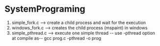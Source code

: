 # SystemPrograming
1. simple_fork.c --> create a child process and wait for the execution
2. windows_fork.c --> creates the child process (mspaint) in windows
3. simple_pthread.c --> execute one simple thread -- use -pthread option at compile as-- gcc prog.c -pthread -o prog
